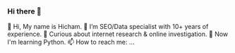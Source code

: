 ### Hi there 👋

<!--
**hichamsouilmi/hichamsouilmi** is a ✨ _special_ ✨ repository because its `README.md` (this file) appears on your GitHub profile.

Here are some ideas to get you started:

- 🔭 I’m currently working on ...
- 🌱 I’m currently learning ...
- 👯 I’m looking to collaborate on ...
- 🤔 I’m looking for help with ...
- 💬 Ask me about ...
- 📫 How to reach me: ...
- 😄 Pronouns: ...
- ⚡ Fun fact: ...
-->

👋 Hi, My name is Hicham.
💼 I’m SEO/Data specialist with 10+ years of experience.
👀 Curious about internet research & online investigation.
🌱 Now I'm learning Python.
📫 How to reach me: ...  
